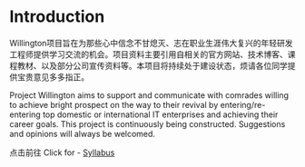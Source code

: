 # Introduction

Willington项目旨在为那些心中信念不甘熄灭、志在职业生涯伟大复兴的年轻研发工程师提供学习交流的机会。项目资料主要引用自相关的官方网站、技术博客、课程教材、以及部分公司宣传资料等。本项目将持续处于建设状态，烦请各位同学提供宝贵意见多多指正。

Project Willington aims to support and communicate with comrades willing to achieve bright prospect on the way to their revival by entering/re-entering top domestic or international IT enterprises and achieving their career goals. This project is continuously being constructed. Suggestions and opinions will always be welcomed.

点击前往 Click for - [Syllabus](./academy/syllabus.md)
